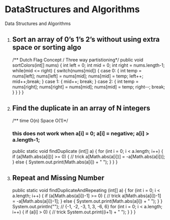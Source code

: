 # DataStructures and Algorithms
Data Structures and Algorithms
1. ## Sort an array of 0’s 1’s 2’s without using extra space or sorting algo
	/** Dutch Flag Concept / Three way partistioning*/
	public void sortColors(int[] nums) {
        int left = 0; int mid = 0; int right = nums.length-1;
        while(mid <= right) {
            switch(nums[mid]) {
                case 0: {
                    int temp = nums[left];
                    nums[left] = nums[mid];
                    nums[mid] = temp;
                    left++; mid++;break;
                }
                case 1: {
                    mid++; break;
                }
                case 2: {
                    int temp = nums[right];
                    nums[right] = nums[mid];
                    nums[mid] = temp;
                    right--; break;
                }
            }
        }
    }

2. ## Find the duplicate in an array of N integers
    /** time O(n) Space O(1)*/
    ### this does not work when a[i] = 0; a[i] = negative; a[i] > a.length-1;
    public static void findDuplicate (int[] a) {
        for (int i = 0; i < a.length; i++) {
            if (a[Math.abs(a[i])] >= 0) { // trick
                a[Math.abs(a[i])] = -a[Math.abs(a[i])];
            } else {
                System.out.print(Math.abs(a[i]) + " ");
            }
        }
    }

3. ## Repeat and Missing Number
    public static void findDuplicateAndRepeating (int[] a) {
        for (int i = 0; i < a.length; i++) {
            if (a[Math.abs(a[i])-1] >= 0) { // trick
                a[Math.abs(a[i])-1] = -a[Math.abs(a[i])-1];
            } else {
                System.out.print(Math.abs(a[i]) + " ");
            }
        }
        System.out.println("");
        // {-1, -2, -3, 1, 3, -6, 6}
        for (int i = 0; i < a.length; i++) {
            if (a[i] > 0) { // trick
                System.out.print((i+1) + " ");
            }
        }
    }